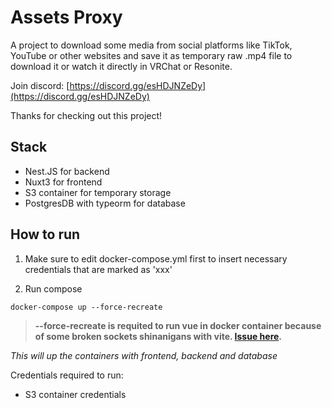 # Assets Proxy

A project to download some media from social platforms like TikTok, YouTube or other websites and save it as temporary raw .mp4 file to download it or watch it directly in VRChat or Resonite.

Join discord: [https://discord.gg/esHDJNZeDy](https://discord.gg/esHDJNZeDy)

Thanks for checking out this project!

## Stack
- Nest.JS for backend
- Nuxt3 for frontend
- S3 container for temporary storage
- PostgresDB with typeorm for database

## How to run

1. Make sure to edit docker-compose.yml first to insert necessary credentials that are marked as 'xxx'

2. Run compose
```
docker-compose up --force-recreate
```

> **--force-recreate is requited to run vue in docker container because of some broken sockets shinanigans with vite. [Issue here](https://github.com/nuxt/nuxt/issues/13587#issuecomment-1397307917).**

*This will up the containers with frontend, backend and database*

Credentials required to run:
- S3 container credentials
